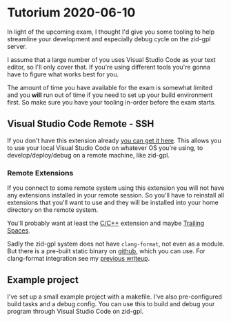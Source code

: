 # Tutorium 2020-06-10

In light of the upcoming exam, I thought I'd give you some tooling to help streamline your development and especially debug cycle on the zid-gpl server.

I assume that a large number of you uses Visual Studio Code as your text editor, so I'll only cover that. If you're using different tools you're gonna have to figure what works best for you.

The amount of time you have available for the exam is somewhat limited and you **will** run out of time if you need to set up your build environment first.
So make sure you have your tooling in-order before the exam starts.

## Visual Studio Code Remote - SSH

If you don't have this extension already [you can get it here](https://marketplace.visualstudio.com/items?itemName=ms-vscode-remote.remote-ssh). This allows you to use your local Visual Studio Code on whatever OS you're using, to develop/deploy/debug on a remote machine, like zid-gpl.

### Remote Extensions

If you connect to some remote system using this extension you will not have any extensions installed in your remote session. So you'll have to reinstall all extensions that you'll want to use and they will be installed into your home directory on the remote system.

You'll probably want at least the [C/C++](https://marketplace.visualstudio.com/items?itemName=ms-vscode.cpptools) extension and maybe [Trailing Spaces](https://marketplace.visualstudio.com/items?itemName=shardulm94.trailing-spaces).

Sadly the zid-gpl system does not have `clang-format`, not even as a module. But there is a pre-built static binary on [github](https://github.com/muttleyxd/clang-format-static-binaries/releases), which you can use. For clang-format integration see my [previous writeup](../tutorium_2020-03-30/clang-format/README.md).

## Example project

I've set up a small example project with a makefile. I've also pre-configured build tasks and a debug config. You can use this to build and debug your program through Visual Studio Code on zid-gpl.
